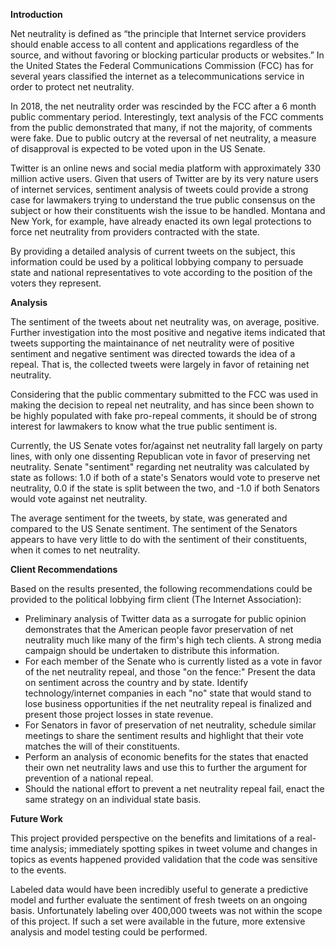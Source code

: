 <b>Introduction</b>

Net neutrality is defined as “the principle that Internet service providers should enable access to all content and applications regardless of the source, and without favoring or blocking particular products or websites.” In the United States the Federal Communications Commission (FCC) has for several years classified the internet as a telecommunications service in order to protect net neutrality.

In 2018, the net neutrality order was rescinded by the FCC after a 6 month public commentary period. Interestingly, text analysis of the FCC comments from the public demonstrated that many, if not the majority, of comments were fake. Due to public outcry at the reversal of net neutrality, a measure of disapproval is expected to be voted upon in the US Senate.

Twitter is an online news and social media platform with approximately 330 million active users. Given that users of Twitter are by its very nature users of internet services, sentiment analysis of tweets could provide a strong case for lawmakers trying to understand the true public consensus on the subject or how their constituents wish the issue to be handled. Montana and New York, for example, have already enacted its own legal protections to force net neutrality from providers contracted with the state.

By providing a detailed analysis of current tweets on the subject, this information could be used by a political lobbying company to persuade state and national representatives to vote according to the position of the voters they represent.

<b>Analysis</b>

The sentiment of the tweets about net neutrality was, on average, positive. Further investigation into the most positive and negative items indicated that tweets supporting the maintainance of net neutrality were of positive sentiment and negative sentiment was directed towards the idea of a repeal. That is, the collected tweets were largely in favor of retaining net neutrality.

Considering that the public commentary submitted to the FCC was used in making the decision to repeal net neutrality, and has since been shown to be highly populated with fake pro-repeal comments, it should be of strong interest for lawmakers to know what the true public sentiment is.

Currently, the US Senate votes for/against net neutrality fall largely on party lines, with only one dissenting Republican vote in favor of preserving net neutrality. Senate "sentiment" regarding net neutrality was calculated by state as follows: 1.0 if both of a state's Senators would vote to preserve net neutrality, 0.0 if the state is split between the two, and -1.0 if both Senators would vote against net neutrality.

The average sentiment for the tweets, by state, was generated and compared to the US Senate sentiment. The sentiment of the Senators appears to have very little to do with the sentiment of their constituents, when it comes to net neutrality.

<b>Client Recommendations</b>

Based on the results presented, the following recommendations could be provided to the political lobbying firm client (The Internet Association):

* Preliminary analysis of Twitter data as a surrogate for public opinion demonstrates that the American people favor preservation of net neutrality much like many of the firm's high tech clients. A strong media campaign should be undertaken to distribute this information.
* For each member of the Senate who is currently listed as a vote in favor of the net neutrality repeal, and those "on the fence:"
Present the data on sentiment across the country and by state.
Identify technology/internet companies in each "no" state that would stand to lose business opportunities if the net neutrality repeal is finalized and present those project losses in state revenue.
* For Senators in favor of preservation of net neutrality, schedule similar meetings to share the sentiment results and highlight that their vote matches the will of their constituents.
* Perform an analysis of economic benefits for the states that enacted their own net neutrality laws and use this to further the argument for prevention of a national repeal.
* Should the national effort to prevent a net neutrality repeal fail, enact the same strategy on an individual state basis.

<b>Future Work</b>

This project provided perspective on the benefits and limitations of a real-time analysis; immediately spotting spikes in tweet volume and changes in topics as events happened provided validation that the code was sensitive to the events.

Labeled data would have been incredibly useful to generate a predictive model and further evaluate the sentiment of fresh tweets on an ongoing basis. Unfortunately labeling over 400,000 tweets was not within the scope of this project. If such a set were available in the future, more extensive analysis and model testing could be performed.
